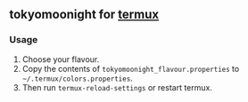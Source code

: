 ## tokyomoonight for [termux](https://termux.dev/)

### Usage

1. Choose your flavour.
2. Copy the contents of `tokyomoonight_flavour.properties` to `~/.termux/colors.properties`.
3. Then run `termux-reload-settings` or restart termux.
